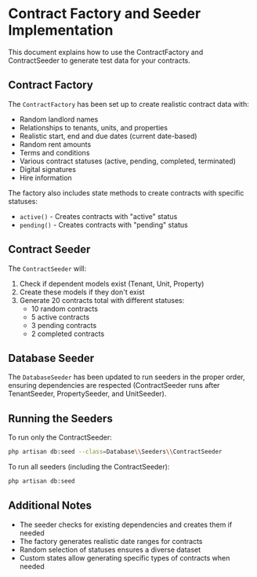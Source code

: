 # Contract Factory and Seeder Implementation

This document explains how to use the ContractFactory and ContractSeeder to generate test data for your contracts.

## Contract Factory

The `ContractFactory` has been set up to create realistic contract data with:

- Random landlord names
- Relationships to tenants, units, and properties
- Realistic start, end and due dates (current date-based)
- Random rent amounts
- Terms and conditions
- Various contract statuses (active, pending, completed, terminated)
- Digital signatures
- Hire information

The factory also includes state methods to create contracts with specific statuses:
- `active()` - Creates contracts with "active" status
- `pending()` - Creates contracts with "pending" status

## Contract Seeder

The `ContractSeeder` will:
1. Check if dependent models exist (Tenant, Unit, Property)
2. Create these models if they don't exist
3. Generate 20 contracts total with different statuses:
   - 10 random contracts
   - 5 active contracts
   - 3 pending contracts
   - 2 completed contracts

## Database Seeder

The `DatabaseSeeder` has been updated to run seeders in the proper order, 
ensuring dependencies are respected (ContractSeeder runs after TenantSeeder, PropertySeeder, and UnitSeeder).

## Running the Seeders

To run only the ContractSeeder:

```bash
php artisan db:seed --class=Database\\Seeders\\ContractSeeder
```

To run all seeders (including the ContractSeeder):

```bash
php artisan db:seed
```

## Additional Notes

- The seeder checks for existing dependencies and creates them if needed
- The factory generates realistic date ranges for contracts
- Random selection of statuses ensures a diverse dataset
- Custom states allow generating specific types of contracts when needed
